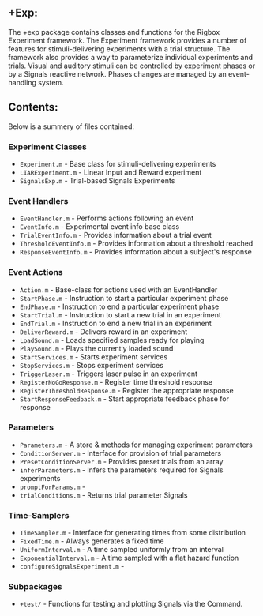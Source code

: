 ## +Exp:
The +exp package contains classes and functions for the Rigbox Experiment framework.
The Experiment framework provides a number of features for stimuli-delivering experiments with a trial structure.  The framework also provides a way to parameterize individual experiments and trials.  Visual and auditory stimuli can be controlled by experiment phases or by a Signals reactive network.  Phases changes are managed by an event-handling system.

## Contents:

Below is a summery of files contained:

### Experiment Classes
- `Experiment.m`                 - Base class for stimuli-delivering experiments
- `LIARExperiment.m`             - Linear Input and Reward experiment
- `SignalsExp.m`                 - Trial-based Signals Experiments

### Event Handlers
- `EventHandler.m`               - Performs actions following an event
- `EventInfo.m`                  - Experimental event info base class
- `TrialEventInfo.m`             - Provides information about a trial event
- `ThresholdEventInfo.m`         - Provides information about a threshold reached
- `ResponseEventInfo.m`          - Provides information about a subject's response

### Event Actions
- `Action.m`                     - Base-class for actions used with an EventHandler
- `StartPhase.m`                 - Instruction to start a particular experiment phase
- `EndPhase.m`                   - Instruction to end a particular experiment phase
- `StartTrial.m`                 - Instruction to start a new trial in an experiment
- `EndTrial.m`                   - Instruction to end a new trial in an experiment
- `DeliverReward.m`              - Delivers reward in an experiment
- `LoadSound.m`                  - Loads specified samples ready for playing
- `PlaySound.m`                  - Plays the currently loaded sound
- `StartServices.m`              - Starts experiment services
- `StopServices.m`               - Stops experiment services
- `TriggerLaser.m`               - Triggers laser pulse in an experiment
- `RegisterNoGoResponse.m`       - Register time threshold response
- `RegisterThresholdResponse.m`  - Register the appropriate response
- `StartResponseFeedback.m`      - Start appropriate feedback phase for response

### Parameters
- `Parameters.m`                 - A store & methods for managing experiment parameters
- `ConditionServer.m`            - Interface for provision of trial parameters
- `PresetConditionServer.m`      - Provides preset trials from an array
- `inferParameters.m`            - Infers the parameters required for Signals experiments
- `promptForParams.m`            - 
- `trialConditions.m`            - Returns trial parameter Signals

### Time-Samplers
- `TimeSampler.m`                - Interface for generating times from some distribution
- `FixedTime.m`                  - Always generates a fixed time
- `UniformInterval.m`            - A time sampled uniformly from an interval
- `ExponentialInterval.m`        - A time sampled with a flat hazard function
- `configureSignalsExperiment.m` - 

### Subpackages
- `+test/`    - Functions for testing and plotting Signals via the Command.
